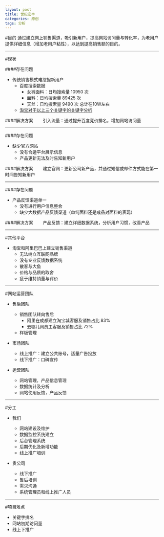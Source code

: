 ```yaml
---
layout: post
title: 世纪宏丰
categories: 原创
tags: 分析
---
```


#目的
通过建立网上销售渠道，吸引新用户，提高网站访问量与转化率，为老用户提供详细信息（增加老用户粘性），以达到提高销售额的目的。

* * *

#现状

####存在问题
*	传统销售模式难挖掘新用户
	*	百度搜索数据
		*	女裤面料：日均搜索量 10950 次
		*	面料：日均搜索量 89425 次
		*	天丝：日均搜索量 9490 次
		总计在10W左右
	*	[淘宝对于以上三个关键字的关键字分析](http://shu.taobao.com/trendindex?query=%E5%A5%B3%E8%A3%A4%E9%9D%A2%E6%96%99%2C%E9%9D%A2%E6%96%99%2C%E5%A4%A9%E4%B8%9D&type=query)

####解决方案
　　引入流量：通过提升百度竞价排名，增加网站访问量

* * *

####存在问题
*	缺少官方网站
	*	没有合适平台展示信息
	*	产品更新无法及时告知新用户

####解决方案
　　建立官网：更新公司新产品，并通过短信或邮件方式能在第一时间告知新用户

* * *

####存在问题
*	产品反馈渠道单一
	*	没有进行用户信息整合
	*	缺少大数据产品反馈渠道（单纯面料还是成品对面料的表现）

####解决方案
　　产品反馈：建立详细数据系统，分析用户习惯，改善产品

* * *

#其他平台
*	淘宝和阿里巴巴上建立销售渠道
	*	无法树立互联网品牌
	*	没有专业反馈数据系统
	*	散客与大鱼
	*	价格与品质的取舍
	*	疲于维持销量与评价

* * *

#网站运营团队

*	售后团队
	*	销售团队转向售后
		*	阿里在成都建立淘宝城客服及销售占比 83%
		*	去哪儿网员工客服及销售占比 72%
	*	样板管理

*	市场团队
	*	线上推广：建立公共账号，适量广告投放
	*	线下推广：口碑宣传

*	运营团队
	*	网站管理，产品信息管理
	*	数据统计及分析
	*	网站使用反馈，产品反馈

* * *

#分工

*	我们
	*	网站建设及维护
	*	数据监控系统建立
	*	后台管理系统
	*	后期优化及新增功能
	*	线上推广培训

*	贵公司
	*	线下推广
	*	售后培训
	*	需求沟通
	*	系统管理员和线上推广人员

* * *

#项目难点

*	关键字排名
*	网站初期访问量
*	线上下推广